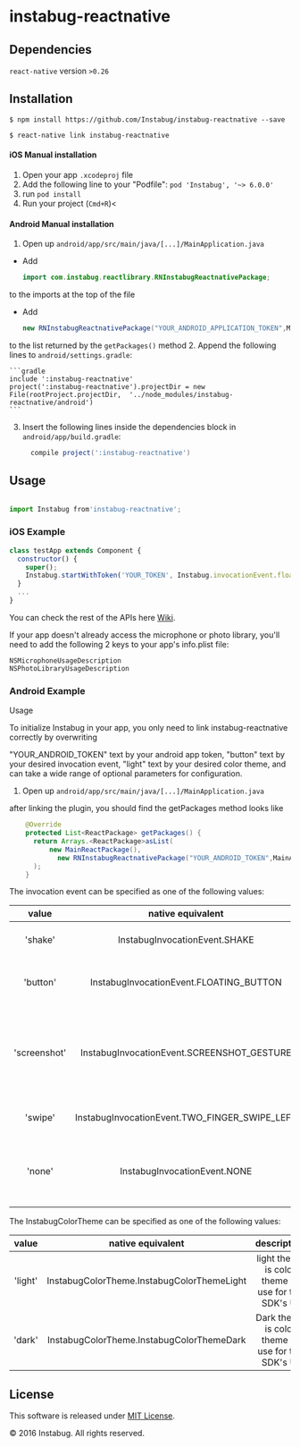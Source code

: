 
# instabug-reactnative

## Dependencies

`react-native` version `>0.26`

## Installation

`$ npm install https://github.com/Instabug/instabug-reactnative --save`

`$ react-native link instabug-reactnative`

#### iOS Manual installation

1. Open your app `.xcodeproj` file
2. Add the following line to your "Podfile": `pod 'Instabug', '~> 6.0.0'`
3. run `pod install`
4. Run your project (`Cmd+R`)<

#### Android Manual installation

1. Open up `android/app/src/main/java/[...]/MainApplication.java`
  - Add 

    ```java
    import com.instabug.reactlibrary.RNInstabugReactnativePackage;
    ```

   to the imports at the top of the file
  - Add 

    ```java
    new RNInstabugReactnativePackage("YOUR_ANDROID_APPLICATION_TOKEN",MainApplication.this,"INVOCATION_EVENT");
    ``` 

  to the list returned by the `getPackages()` method
2. Append the following lines to `android/settings.gradle`:

  	```gradle
  	include ':instabug-reactnative'
  	project(':instabug-reactnative').projectDir = new File(rootProject.projectDir, 	'../node_modules/instabug-reactnative/android')
  	```
3. Insert the following lines inside the dependencies block in `android/app/build.gradle`:

  	```gradle
      compile project(':instabug-reactnative')
  	```

## Usage 

  ```javascript

  import Instabug from'instabug-reactnative';

  ```


### iOS Example 

```javascript
class testApp extends Component {
  constructor() {
    super();
    Instabug.startWithToken('YOUR_TOKEN', Instabug.invocationEvent.floatingButton);
  }
  ...
}
```

You can check the rest of the APIs here [Wiki](https://github.com/Instabug/instabug-reactnative/wiki).


If your app doesn't already access the microphone or photo library, you'll need to add the following 2 keys to your app's info.plist file:

    NSMicrophoneUsageDescription
    NSPhotoLibraryUsageDescription

### Android Example


Usage

To initialize Instabug in your app, you only need to link instabug-reactnative correctly by overwriting 

"YOUR_ANDROID_TOKEN" text by your android app token,
"button" text by your desired invocation event, 
"light" text by your desired color theme,
and can take a wide range of optional parameters for configuration.

1. Open up `android/app/src/main/java/[...]/MainApplication.java`

after linking the plugin, you should find the getPackages method looks like 

  ```java
      @Override
      protected List<ReactPackage> getPackages() {
        return Arrays.<ReactPackage>asList(
            new MainReactPackage(),
              new RNInstabugReactnativePackage("YOUR_ANDROID_TOKEN",MainApplication.this,"button","light")
        );
      }
  ```
The invocation event can be specified as one of the following values:


| value | native equivalent | description  |
|:------------:|:-------------------------------------:|:---------------------------------------------------------------------------------------------------------------------------------------------------------------------:|
| 'shake' | InstabugInvocationEvent.SHAKE | Shaking the device while in any screen to show the feedback form. |
| 'button' | InstabugInvocationEvent.FLOATING_BUTTON | Shows a floating button on top of all views, when pressed it takes a screenshot. |
| 'screenshot' | InstabugInvocationEvent.SCREENSHOT_GESTURE | Taking a screenshot using the Home+Lock buttons while in any screen to show the feedback form, substituted with IBGInvocationEventShake on iOS 6.1.3 and earlier. |
| 'swipe' | InstabugInvocationEvent.TWO_FINGER_SWIPE_LEFT | Swiping two fingers left while in any screen to show the feedback form. |
| 'none' | InstabugInvocationEvent.NONE | No event will be registered to show the feedback form, you'll need to code your own and call the method invoke. |

The InstabugColorTheme can be specified as one of the following values:


| value | native equivalent | description  |
|:------------:|:-------------------------------------:|:---------------------------------------------------------------------------------------------------------------------------------------------------------------------:|
| 'light'| InstabugColorTheme.InstabugColorThemeLight |light theme is color theme to use for the SDK's UI|
| 'dark'| InstabugColorTheme.InstabugColorThemeDark |Dark theme is color theme to use for the SDK's UI|

## License

This software is released under <a href="https://opensource.org/licenses/mit-license.php">MIT License</a>.

© 2016 Instabug. All rights reserved.